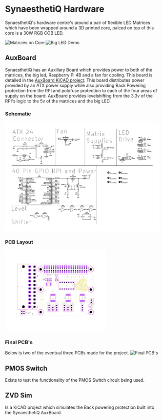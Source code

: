 # SynaesthetiQ Hardware

SynaesthetiQ's hardware centre's around a pair of flexible LED Matrices which have been wrapped around a 3D printed core, palced on top of this core is a 30W RGB COB LED.

![Matrcies on Core](./MatricesOnCore.png)
![Big LED Demo](./BigLEDDemo.png)

## AuxBoard

SynaesthetiQ has an Auxillary Board which provides power to both of the matrices, the big led, Raspberry Pi 4B and a fan for cooling. This board is detailed in the [AuxBoard KiCAD project](./AuxBoard/). This board distributes power provided by an ATX power supply while also providing Back Powering protection from the RPI and polyfuse protection to each of the four areas of supply on the board. AuxBoard provides levelshifting from the 3.3v of the RPI's logic to the 5v of the matrices and the big LED.

### Schematic
![AuxBoard Schematic](./AuxBoardSchematic.png)
### PCB Layout
![PCB Layout](./AuxBoardPlacement.png)
### Final PCB's
Below is two of the eventual three PCBs made for the project.
![Final PCB's](./FinalPCBs.png)

## PMOS Switch

Exists to test the functionality of the PMOS Switch circuit being used.

## ZVD Sim

Is a KiCAD project which simulates the Back powering protection built into the SynaesthetiQ AuxBoard.
